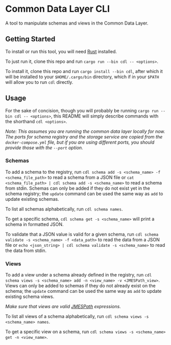 # Common Data Layer CLI
A tool to manipulate schemas and views in the Common Data Layer.

## Getting Started
To install or run this tool, you will need [Rust](https://rustup.rs/) installed.

To just run it, clone this repo and run `cargo run --bin cdl -- <options>`.

To install it, clone this repo and run `cargo install --bin cdl`, after which it will be installed to
your `$HOME/.cargo/bin` directory, which if in your `$PATH` will allow you to run `cdl` directly.

## Usage
For the sake of concision, though you will probably be running `cargo run --bin cdl -- <options>`, this README will
simply describe commands with the shorthand `cdl <options>`.

_Note: This assumes you are running the common data layer locally for now. The ports for_
_schema registry and the storage service are copied from the `docker-compose.yml` file, but_
_if you are using different ports, you should provide those with the `--port` option._

### Schemas
To add a schema to the registry, run `cdl schema add -s <schema_name> -f <schema_file_path>` to read a schema from a
JSON file or `cat <schema_file_path> | cdl schema add -s <schema_name>` to read a schema from stdin. Schemas can only be
added if they do not exist yet in the schema registry; the `update` command can be used the same way as `add` to update
existing schemas.

To list all schemas alphabetically, run `cdl schema names`.

To get a specific schema, `cdl schema get -s <schema_name>` will print a schema in formatted JSON.

To validate that a JSON value is valid for a given schema, run
`cdl schema validate -s <schema_name> -f <data_path>` to read the data from a JSON file or
`echo <json_string> | cdl schema validate -s <schema_name>` to read the data from stdin.

### Views
To add a view under a schema already defined in the registry, run
`cdl schema views -s <schema_name> add -n <view_name> -v <JMESPath_view>`. Views can only be added to schemas if they do
not already exist on the schema; the `update` command can be used the same way as `add` to update existing schema views.

_Make sure that views are valid [JMESPath](https://jmespath.org/) expressions._

To list all views of a schema alphabetically, run `cdl schema views -s <schema_name> names`.

To get a specific view on a schema, run `cdl schema views -s <schema_name> get -n <view_name>`.
